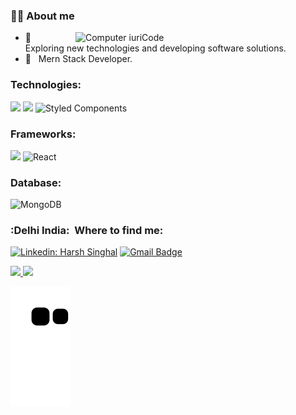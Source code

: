 

<h3> 🙋‍♂️ About me </h3>

<img src="https://raw.githubusercontent.com/MicaelliMedeiros/micaellimedeiros/master/image/computer-illustration.png" min-width="400px" max-width="400px" width="400px" align= "right" alt="Computer iuriCode">

- 🤔 &nbsp; Exploring new technologies and developing software solutions.
- 💼 &nbsp; Mern Stack Developer</a>.



### Technologies:
<img src="https://img.shields.io/badge/JavaScript-F7DF1E?style=for-the-badge&logo=javascript&logoColor=black"> <img src="https://img.shields.io/badge/TypeScript-007ACC?style=for-the-badge&logo=typescript&logoColor=white"> ![Styled Components](https://img.shields.io/badge/styled--components-DB7093?style=for-the-badge&logo=styled-components&logoColor=white)

### Frameworks:
<img src="https://img.shields.io/badge/Node.js-339933?style=for-the-badge&logo=nodedotjs&logoColor=white"> ![React](https://img.shields.io/badge/react-%2320232a.svg?style=for-the-badge&logo=react&logoColor=%2361DAFB)

### Database:
![MongoDB](https://img.shields.io/badge/MongoDB-%234ea94b.svg?style=for-the-badge&logo=mongodb&logoColor=white)


<h3> :Delhi India: &nbsp;Where to find me: </h3>

[![Linkedin: Harsh Singhal](https://img.shields.io/badge/-Harsh-blue?style=flat-square&logo=Linkedin&logoColor=white&link=Harsh)](https://www.linkedin.com/in/harsh-singhal-401510145/)
[![Gmail Badge](https://img.shields.io/badge/-harshdeveloper369@gmail.com-006bed?style=flat-square&logo=Gmail&logoColor=white&link=mailto:harshdeveloper369@gmail.com)](mailto:harshdeveloper369@gmail.com)


<div>
  <a href="https://github.com/joaotuliojt">
  <img height="180em" src="https://github-readme-stats.vercel.app/api?username=HARSH419&show_icons=true&theme=tokyonight&include_all_commits=true&count_private=true"/>
  <img height="180em" src="https://github-readme-stats.vercel.app/api/top-langs/?username=HARSH419&layout=compact&langs_count=7&theme=tokyonight"/>
</div>



![Snake animation](https://github.com/joaotuliojt/joaotuliojt/blob/output/github-contribution-grid-snake.svg)
